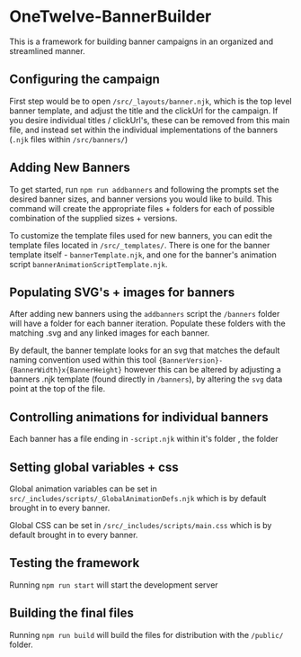 # OneTwelve-BannerBuilder

This is a framework for building banner campaigns in an organized and streamlined manner.

## Configuring the campaign

First step would be to open `/src/_layouts/banner.njk`, which is the top level banner template, and adjust the title and the clickUrl for the campaign. If you desire individual titles / clickUrl's, these can be removed from this main file, and instead set within the individual implementations of the banners (`.njk` files within `/src/banners/`)

## Adding New Banners

To get started, run `npm run addbanners` and following the prompts set the desired banner sizes, and banner versions you would like to build. This command will create the appropriate files + folders for each of possible combination of the supplied sizes + versions.

To customize the template files used for new banners, you can edit the template files located in `/src/_templates/`. There is one for the banner template itself - `bannerTemplate.njk`, and one for the banner's animation script `bannerAnimationScriptTemplate.njk`.

## Populating SVG's + images for banners

After adding new banners using the `addbanners` script the `/banners` folder will have a folder for each banner iteration. Populate these folders with the matching .svg and any linked images for each banner. 

By default, the banner template looks for an svg that matches the  default naming convention used within this tool `{BannerVersion}-{BannerWidth}x{BannerHeight}` however this can be altered by adjusting a banners .njk template (found directly in `/banners`), by altering the `svg` data point at the top of the file.

## Controlling animations for individual banners

Each banner has a file ending in `-script.njk` within it's folder , the folder 

## Setting global variables + css

Global animation variables can be set in `src/_includes/scripts/_GlobalAnimationDefs.njk` which is by default brought in to every banner.

Global CSS can be set in `/src/_includes/scripts/main.css` which is by default brought in to every banner.

## Testing the framework

Running `npm run start` will start the development server

## Building the final files

Running `npm run build` will build the files for distribution with the `/public/` folder.



